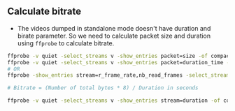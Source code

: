 ## Calculate bitrate

- The videos dumped in standalone mode doesn't have duration and birate parameter. So we need to calculate packet size and duration using `ffprobe` to calculate bitrate.

```bash
ffprobe -v quiet -select_streams v -show_entries packet=size -of compact=p=0:nk=1 color_nvenc_10000k_c.mp4 | awk '{s+=$1} END {print s}'            # Number of total bytes
ffprobe -v quiet -select_streams v -show_entries packet=duration_time -of compact=p=0:nk=1 color_nvenc_10000k_c.mp4 | awk '{s+=$1} END {print s}'   # Duration in seconds
# OR
ffprobe -show_entries stream=r_frame_rate,nb_read_frames -select_streams v -count_frames -of compact=p=0:nk=1 -v 0 color_nvenc_10000k_c.mp4         # prints fps | number of frames

# Bitrate = (Number of total bytes * 8) / Duration in seconds

ffprobe -v quiet -select_streams v -show_entries stream=duration -of compact=p=0:nk=1 color_nvenc_10000k_c.mp4                                      # Doesn't work
``` 